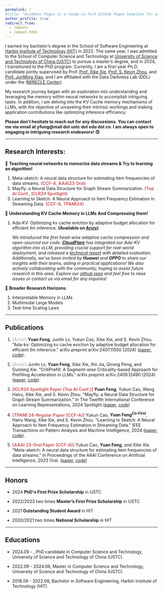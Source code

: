 ```yaml
---
permalink: /
#title: "Academic Pages is a ready-to-fork GitHub Pages template for academic personal websites"
author_profile: true
redirect_from: 
  - /about/
  - /about.html
---
```


I earned my bachelor’s degree in the School of Software Engineering at [Harbin Institute of Technology (HIT)](https://www.hit.edu.cn/) in 2022. The same year, I was admitted to the School of Computer Science and Technology at [University of Science and Technology of China (USTC)](https://www.ustc.edu.cn/) to pursue a master’s degree, and in 2024, I transitioned to the PhD program. Currently, I am a first-year Ph.D. candidate jointly supervised by Prof. [Prof. Xike Xie](http://staff.ustc.edu.cn/~xkxie/), [Prof. S. Kevin Zhou](https://scholar.google.com/citations?user=8eNm2GMAAAAJ&hl=en), and [Prof. JunMing Xiao](http://staff.ustc.edu.cn/~xiaomj/indexEN.html), and I am affiliated with the Data Darkness Lab (DDL) under the ([MIRECLE Center](https://miracle.ustc.edu.cn/main.htm)).

My research journey began with an exploration into understanding and leveraging the memory within neural networks to accomplish intriguing tasks. In addition, I am delving into the KV Cache memory mechanisms of LLMs, with the objective of unraveling their intrinsic workings and making application contributions like optimizing inference efficiency.

**Please don’t hesitate to reach out for any discussions. You can contact me via email at yfung@mail dot ustc dot edu dot cn. I am always open to engaging in intriguing research endeavors! 😊**

------

## Research Interests:

🎯 **Teaching neural networks to memorize data streams & Try to learning an algorithm!**
1. Meta-sketch: A neural data structure for estimating item frequencies of data streams. **<span style="color:#CD5C5C;"> (CCF-A, AAAI23 Oral)</span>**
2. Mayfly: a Neural Data Structure for Graph Stream Summarization. **<span style="color:#CD5C5C;"> (Top AI Conf., ICLR24 Spotlight)</span>**
3. Learning to Sketch: A Neural Approach to Item Frequency Estimation in Streaming Data. **<span style="color:#CD5C5C;"> (CCF-A, TPAMI24)</span>**

🎯 **Understanding KV Cache Memory in LLMs And Compressing them!**

1. Ada-KV: Optimizing kv cache eviction by adaptive budget allocation for efficient llm inference. **(Available on [Arxiv](https://arxiv.org/abs/2407.11550))**
  
    *We introduced the first head-wise adaptive cache compression and open-sourced our code. [**CloudFlare**](https://blog.cloudflare.com/workers-ai/making-workers-ai-faster/) has integrated our Ada-KV algorithm into vLLM, providing crucial support for real-world deployment, and released a [technical report](https://arxiv.org/abs/2410.00161) with detailed evaluation. Additionally, we’ve been invited by **Huawei** and **OPPO** to share our insights with their teams, aiding in practical applications!  We also actively collaborating with the community, hoping to assist future research in this area. Explore our [github repo](https://github.com/FFY0/AdaKV) and feel free to raise issues or contact us via email for any inquiries!*

🎯 **Broader Research Horizons.**

1. Interpretable Memory in LLMs
2. Multimodal Large Models
3. Test-time Scaling Laws

------

## Publications

1.  <span style="color:#BEBEBE;">**[Arxiv]**</span> **Yuan Feng**, Junlin Lv, Yukun Cao, Xike Xie, and S. Kevin Zhou. "Ada-kv: Optimizing kv cache eviction by adaptive budget allocation for efficient llm inference." arXiv preprint arXiv:2407.11550 (2024) ([paper](https://arxiv.org/abs/2407.11550), [code](https://github.com/FFY0/AdaKV)).

2. <span style="color:#BEBEBE;">**[Arxiv]**</span> Junlin Lv, **Yuan Feng**, Xike Xie, Xin Jia, Qirong Peng, and Guiming Xie. "CritiPrefill: A Segment-wise Criticality-based Approach for Prefilling Acceleration in LLMs." arXiv preprint arXiv:2409.12490 (2024) ([paper](https://arxiv.org/abs/2409.12490), [code](https://github.com/66RING/CritiPrefill)).

3. <span style="color:#CD5C5C;"> **[ICLR24 Spotlight Paper (Top AI Conf.)]**</span>  **Yuan Feng**, Yukun Cao, Wang Hairu, Xike Xie, and S. Kevin Zhou. "Mayfly: a Neural Data Structure for Graph Stream Summarization." In The Twelfth International Conference on Learning Representations, 2024 Spotlight.([paper](https://openreview.net/pdf?id=n7Sr8SW4bn), [code](https://openreview.net/attachment?id=n7Sr8SW4bn&name=supplementary_material))

4.  <span style="color:#CD5C5C;"> **[TPAMI 24-Regular Paper (CCF-A)]**</span> Yukun Cao, **Yuan Feng<sup>Co-First</sup>**, Hairu Wang, Xike Xie, and S. Kevin Zhou. "Learning to Sketch: A Neural Approach to Item Frequency Estimation in Streaming Data." IEEE Transactions on Pattern Analysis and Machine Intelligence, 2024 ([paper](https://ieeexplore.ieee.org/abstract/document/10499867/), [code](https://github.com/FFY0/MetaSketch_TPAMI)).

5. <span style="color:#CD5C5C;"> **[AAAI 23-Oral Paper (CCF-A)]**</span>  Yukun Cao, **Yuan Feng**, and Xike Xie. "Meta-sketch: A neural data structure for estimating item frequencies of data streams." In Proceedings of the AAAI Conference on Artificial Intelligence, 2023 Oral. ([paper](https://ojs.aaai.org/index.php/AAAI/article/view/25846), [code](https://github.com/FFY0/meta-sketch))

------

## Honors

* 2024 **PhD's First Prize Scholarship** in USTC

* 2022/2023 two times **Master’s First Prize Scholarship** in USTC

* 2021 **Outstanding Student Award** in HIT

* 2020/2021 two times **National Scholarship** in HIT

------

## Educations

* 2024.09 - , PhD candidate in Computer Science and Technology, University of Science and Technology of China (USTC).

* 2022.09 - 2024.06, Master in Computer Science and Technology, University of Science and Technology of China (USTC).

* 2018.09 - 2022.06, Bachelor in Software Engineering, Harbin Institute of Technology (HIT).
